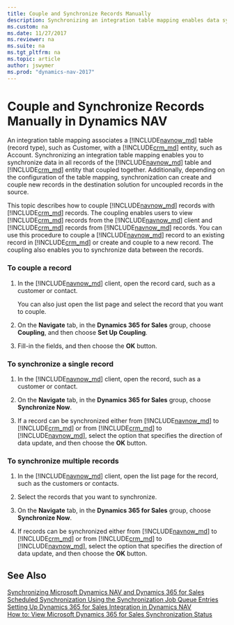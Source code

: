 ```yaml
---
title: Couple and Synchronize Records Manually
description: Synchronizing an integration table mapping enables data syncing in all records of Dynamics NAV table and Dynamics 365 for Sales entity that coupled together. 
ms.custom: na
ms.date: 11/27/2017
ms.reviewer: na
ms.suite: na
ms.tgt_pltfrm: na
ms.topic: article
author: jswymer
ms.prod: "dynamics-nav-2017"
---
```

# Couple and Synchronize Records Manually in Dynamics NAV
An integration table mapping associates a [!INCLUDE[navnow_md](includes/navnow_md.md)] table \(record type\), such as Customer, with a [!INCLUDE[crm_md](includes/crm_md.md)] entity, such as Account. Synchronizing an integration table mapping enables you to synchronize data in all records of the [!INCLUDE[navnow_md](includes/navnow_md.md)] table and [!INCLUDE[crm_md](includes/crm_md.md)] entity that coupled together. Additionally, depending on the configuration of the table mapping, synchronization can create and couple new records in the destination solution for uncoupled records in the source.

This topic describes how to couple [!INCLUDE[navnow_md](includes/navnow_md.md)] records with [!INCLUDE[crm_md](includes/crm_md.md)] records. The coupling enables users to view [!INCLUDE[crm_md](includes/crm_md.md)] records from the [!INCLUDE[navnow_md](includes/navnow_md.md)] client and [!INCLUDE[crm_md](includes/crm_md.md)] records from [!INCLUDE[navnow_md](includes/navnow_md.md)] records. You can use this procedure to couple a [!INCLUDE[navnow_md](includes/navnow_md.md)] record to an existing record in [!INCLUDE[crm_md](includes/crm_md.md)] or create and couple to a new record. The coupling also enables you to synchronize data between the records.  

### To couple a record  

1.  In the [!INCLUDE[navnow_md](includes/navnow_md.md)] client, open the record card, such as a customer or contact.  

    You can also just open the list page and select the record that you want to couple.  

2.  On the **Navigate** tab, in the **Dynamics 365 for Sales** group, choose **Coupling**, and then choose **Set Up Coupling**.  

3.  Fill\-in the fields, and then choose the **OK** button.  

### To synchronize a single record  

1.  In the [!INCLUDE[navnow_md](includes/navnow_md.md)] client, open the record, such as a customer or contact.  

2.  On the **Navigate** tab, in the **Dynamics 365 for Sales** group, choose **Synchronize Now**.  

3.  If a record can be synchronized either from [!INCLUDE[navnow_md](includes/navnow_md.md)] to [!INCLUDE[crm_md](includes/crm_md.md)] or from [!INCLUDE[crm_md](includes/crm_md.md)] to [!INCLUDE[navnow_md](includes/navnow_md.md)], select the option that specifies the direction of data update, and then choose the **OK** button.  

### To synchronize multiple records  

1.  In the [!INCLUDE[navnow_md](includes/navnow_md.md)] client, open the list page for the record, such as the customers or contacts.  

2.  Select the records that you want to synchronize.  

3.  On the **Navigate** tab, in the **Dynamics 365 for Sales** group, choose **Synchronize Now**.  

4.  If records can be synchronized either from [!INCLUDE[navnow_md](includes/navnow_md.md)] to [!INCLUDE[crm_md](includes/crm_md.md)] or from [!INCLUDE[crm_md](includes/crm_md.md)] to [!INCLUDE[navnow_md](includes/navnow_md.md)], select the option that specifies the direction of data update, and then choose the **OK** button.  

## See Also  
[Synchronizing Microsoft Dynamics NAV and Dynamics 365 for Sales](Synchronizing-Dynamics-NAV-and-Dynamics-CRM.md)   
[Scheduled Synchronization Using the Synchronization Job Queue Entries](Scheduled-Synchronization-Using-the-Synchronization-Job-Queue-Entries.md)   
[Setting Up Dynamics 365 for Sales Integration in Dynamics NAV](Setting-Up-Dynamics-CRM-Integration.md)   
[How to: View Microsoft Dynamics 365 for Sales Synchronization Status](how-to-view-synchronization-status.md)  
